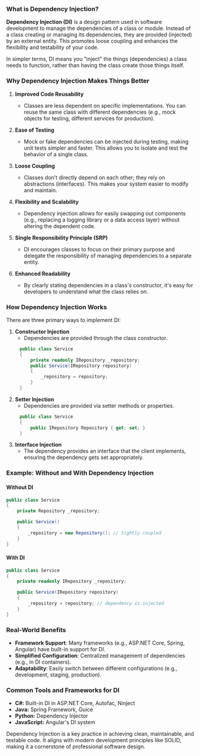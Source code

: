 ### What is Dependency Injection?

**Dependency Injection (DI)** is a design pattern used in software development to manage the dependencies of a class or module. Instead of a class creating or managing its dependencies, they are provided (injected) by an external entity. This promotes loose coupling and enhances the flexibility and testability of your code.

In simpler terms, DI means you "inject" the things (dependencies) a class needs to function, rather than having the class create those things itself.

### Why Dependency Injection Makes Things Better

1. **Improved Code Reusability**  
   - Classes are less dependent on specific implementations. You can reuse the same class with different dependencies (e.g., mock objects for testing, different services for production).

2. **Ease of Testing**  
   - Mock or fake dependencies can be injected during testing, making unit tests simpler and faster. This allows you to isolate and test the behavior of a single class.

3. **Loose Coupling**  
   - Classes don’t directly depend on each other; they rely on abstractions (interfaces). This makes your system easier to modify and maintain.

4. **Flexibility and Scalability**  
   - Dependency injection allows for easily swapping out components (e.g., replacing a logging library or a data access layer) without altering the dependent code.

5. **Single Responsibility Principle (SRP)**  
   - DI encourages classes to focus on their primary purpose and delegate the responsibility of managing dependencies to a separate entity.

6. **Enhanced Readability**  
   - By clearly stating dependencies in a class's constructor, it's easy for developers to understand what the class relies on.

### How Dependency Injection Works

There are three primary ways to implement DI:

1. **Constructor Injection**  
   - Dependencies are provided through the class constructor.
```csharp
     public class Service
     {
         private readonly IRepository _repository;
         public Service(IRepository repository)
         {
             _repository = repository;
         }
     }
```

2. **Setter Injection**  
   - Dependencies are provided via setter methods or properties.
```csharp
     public class Service
     {
         public IRepository Repository { get; set; }
     }
```

3. **Interface Injection**  
   - The dependency provides an interface that the client implements, ensuring the dependency gets set appropriately.

### Example: Without and With Dependency Injection

#### Without DI
```csharp
public class Service
{
    private Repository _repository;

    public Service()
    {
        _repository = new Repository(); // tightly coupled
    }
}
```

#### With DI
```csharp
public class Service
{
    private readonly IRepository _repository;

    public Service(IRepository repository)
    {
        _repository = repository; // dependency is injected
    }
}
```

### Real-World Benefits

- **Framework Support**: Many frameworks (e.g., ASP.NET Core, Spring, Angular) have built-in support for DI.
- **Simplified Configuration**: Centralized management of dependencies (e.g., in DI containers).
- **Adaptability**: Easily switch between different configurations (e.g., development, staging, production).

### Common Tools and Frameworks for DI
- **C#:** Built-in DI in ASP.NET Core, Autofac, Ninject
- **Java:** Spring Framework, Guice
- **Python:** Dependency Injector
- **JavaScript:** Angular's DI system

Dependency Injection is a key practice in achieving clean, maintainable, and testable code. It aligns with modern development principles like SOLID, making it a cornerstone of professional software design.